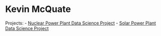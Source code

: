 # Kevin McQuate

Projects:
    - [Nuclear Power Plant Data Science Project](nuclear-plants.html)
    - [Solar Power Plant Data Science Project](solar-panel-data.html)